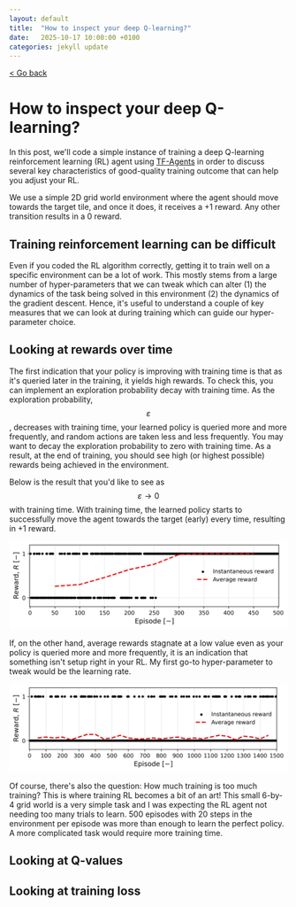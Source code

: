 ```yaml
---
layout: default
title:  "How to inspect your deep Q-learning?"
date:   2025-10-17 10:00:00 +0100
categories: jekyll update
---
```


<script type="text/javascript" async="" src="https://cdnjs.cloudflare.com/ajax/libs/mathjax/2.7.4/MathJax.js?config=TeX-MML-AM_CHTML">
</script>

<p>
   <a href="/kamilazdybal.github.io/#blog">
      < Go back
  </a>
</p>

# How to inspect your deep Q-learning?

In this post, we'll code a simple instance of training a deep Q-learning reinforcement learning (RL) agent using 
[TF-Agents](https://www.tensorflow.org/agents)
in order to discuss several key characteristics of good-quality training outcome that can help you adjust your RL.

We use a simple 2D grid world environment where the agent should move towards the target tile, and once it does,
it receives a +1 reward. Any other transition results in a 0 reward.

## Training reinforcement learning can be difficult

Even if you coded the RL algorithm correctly, getting it to train well on a specific environment can be a lot of work.
This mostly stems from a large number of hyper-parameters that we can tweak which can alter 
(1) the dynamics of the task being solved in this environment (2) the dynamics of the gradient descent.
Hence, it's useful to understand a couple of key measures that we can look at during training 
which can guide our hyper-parameter choice.

## Looking at rewards over time

The first indication that your policy is improving with training time is that as it's queried later in the training, 
it yields high rewards. To check this, you can implement an exploration probability decay with training time.
As the exploration probability, <span class="math display">$$ \varepsilon $$</span>, decreases with training time, 
your learned policy is queried more and more frequently, and random actions are taken less and less frequently. 
You may want to decay the exploration probability to zero with training time. As a result, at the end of training,
you should see high (or highest possible) rewards being achieved in the environment.

Below is the result that you'd like to see 
as <span class="math display">$$ \varepsilon \rightarrow 0 $$</span> with training time. With training time, the learned
policy starts to successfully move the agent towards the target (early) every time, resulting in +1 reward.

<p align="center">
  <img src="https://github.com/kamilazdybal/kamilazdybal.github.io/raw/main/_posts/DQN-rewards-over-episodes-good.png" width="800">
</p>

If, on the other hand, average rewards stagnate at a low value even as your policy is queried more and more frequently,
it is an indication that something isn't setup right in your RL. 
My first go-to hyper-parameter to tweak would be the learning rate.

<p align="center">
  <img src="https://github.com/kamilazdybal/kamilazdybal.github.io/raw/main/_posts/DQN-rewards-over-episodes-poor.png" width="800">
</p>

Of course, there's also the question: How much training is too much training? 
This is where training RL becomes a bit of an art! This small 6-by-4 grid world is a very simple task and I was expecting
the RL agent not needing too many trials to learn. 500 episodes with 20 steps in the environment per episode was
more than enough to learn the perfect policy. A more complicated task would require more training time.

## Looking at Q-values





## Looking at training loss


